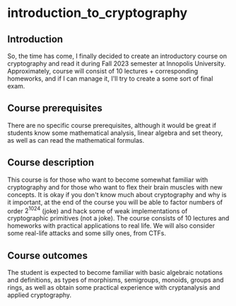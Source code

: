 # introduction_to_cryptography

## Introduction
So, the time has come, I finally decided to create an introductory course on cryptography and read it during Fall 2023 semester at Innopolis University.
Approximately, course will consist of 10 lectures + corresponding homeworks, and if I can manage it, I'll try to create a some sort of final exam.

## Course prerequisites
There are no specific course prerequisites, although it would be great if students know some mathematical analysis, linear algebra and set theory, 
as well as can read the mathematical formulas.

## Course description
This course is for those who want to become somewhat familiar with cryptography and for those who want to flex their brain muscles with new concepts.
It is okay if you don't know much about cryptography and why is it important, at the end of the course you will be able to factor numbers of order $2^{1024}$
(joke) and hack some of weak implementations of cryptographic primitives (not a joke). The course consists of 10 lectures and homeworks with 
practical applications to real life. We will also consider some real-life attacks and some silly ones, from CTFs. 

## Course outcomes
The student is expected to become familiar with basic algebraic notations and definitions, as types of morphisms, semigroups, monoids, groups and rings, as well as obtain some practical experience with cryptanalysis and applied cryptography. 
